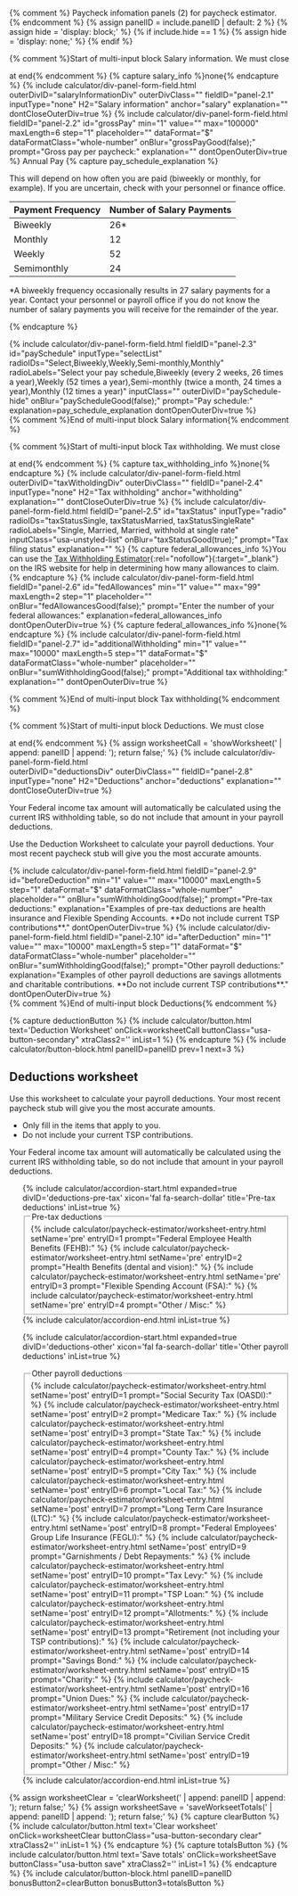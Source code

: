{% comment %}
Paycheck infomation panels (2) for paycheck estimator.
{% endcomment %}
{% assign panelID = include.panelID | default: 2 %}
{% assign hide = 'display: block;' %}
{% if include.hide == 1 %} {% assign hide = 'display: none;' %} {% endif %}

<section id="panel-{{ panelID }}" class="calculator-panel" style="{{ hide }}"  markdown="1">

{% comment %}Start of multi-input block Salary information.  We must close <div> at end{% endcomment %}
{% capture salary_info %}none{% endcapture %}
{% include calculator/div-panel-form-field.html  
  outerDivID="salaryInformationDiv" outerDivClass=""
  fieldID="panel-2.1" inputType="none" H2="Salary information" anchor="salary"
  explanation=""  dontCloseOuterDiv=true
%}
{% include calculator/div-panel-form-field.html
  fieldID="panel-2.2" id="grossPay"
  min="1" value="" max="100000" maxLength=6 step="1"
  placeholder="" dataFormat="$"  dataFormatClass="whole-number"
  onBlur="grossPayGood(false);" prompt="Gross pay per paycheck:"
  explanation=""  dontOpenOuterDiv=true
%}
<span class="hide">Annual Pay <span ID='annualGrossPay'></span></span>
{% capture pay_schedule_explanation %}

This will depend on how often you are paid (biweekly or monthly, for example). If you are uncertain, check with your personnel or finance office.

<table class="pay-schedule-table">
<thead>
<tr><th scope="col">Payment Frequency</th><th scope="col">Number of Salary Payments</th></tr>
</thead>
<tbody>
<tr><td>Biweekly</td><td>26*</td></tr>
<tr><td>Monthly</td><td>12</td></tr>
<tr><td>Weekly</td><td>52</td></tr>
<tr><td>Semimonthly</td><td>24</td></tr>
</tbody></table>

\*A biweekly frequency occasionally results in 27 salary payments for a year.  Contact your personnel or payroll office if you do not know the number of salary payments you will receive for the remainder of the year.

{% endcapture %}
<div id='paySchedule-hide'>
{% include calculator/div-panel-form-field.html
  fieldID="panel-2.3" id="paySchedule"
  inputType="selectList"
  radioIDs="Select,Biweekly,Weekly,Semi-monthly,Monthly"
  radioLabels="Select your pay schedule,Biweekly (every 2 weeks&comma; 26 times a year),Weekly (52  times a year),Semi-monthly (twice a month&comma; 24 times a year),Monthly (12  times a year)"
  inputClass="" outerDivID="paySchedule-hide"
  onBlur="payScheduleGood(false);" prompt="Pay schedule:"
  explanation=pay_schedule_explanation dontOpenOuterDiv=true
%}
</div>
<input type="hidden" name="lastPaySchedule" id="lastPaySchedule" value="Select">
</div>{% comment %}End of multi-input block Salary information{% endcomment %}

{% comment %}Start of multi-input block Tax withholding.  We must close <div> at end{% endcomment %}
{% capture tax_withholding_info %}none{% endcapture %}
{% include calculator/div-panel-form-field.html  
  outerDivID="taxWitholdingDiv" outerDivClass=""
  fieldID="panel-2.4" inputType="none" H2="Tax withholding" anchor="withholding"
  explanation=""  dontCloseOuterDiv=true
%}
{% include calculator/div-panel-form-field.html
  fieldID="panel-2.5" id="taxStatus"
  inputType="radio" radioIDs="taxStatusSingle, taxStatusMarried, taxStatusSingleRate"
  radioLabels="Single, Married, Married&comma; withhold at single rate"
  inputClass="usa-unstyled-list"
  onBlur="taxStatusGood(true);"  prompt="Tax filing status"  explanation=""
%}
{% capture federal_allowances_info %}You can use the <span class="nobr">[Tax Withholding Estimator](/exit/?idx=161){:rel="nofollow"}{:target="\_blank"}</span> on the IRS website for help in determining how many allowances to claim.{% endcapture %}
{% include calculator/div-panel-form-field.html
  fieldID="panel-2.6" id="fedAllowances"
  min="1" value="" max="99" maxLength=2 step="1"
  placeholder="" onBlur="fedAllowancesGood(false);"
  prompt="Enter the number of your federal allowances:"
  explanation=federal_allowances_info  dontOpenOuterDiv=true
%}
{% capture federal_allowances_info %}none{% endcapture %}
{% include calculator/div-panel-form-field.html
  fieldID="panel-2.7" id="additionalWithholding"
  min="1" value="" max="10000" maxLength=5 step="1"
  dataFormat="$"  dataFormatClass="whole-number"
  placeholder="" onBlur="sumWithholdingGood(false);"
  prompt="Additional tax withholding:" explanation=""  dontOpenOuterDiv=true
%}
</div>{% comment %}End of multi-input block Tax withholding{% endcomment %}

{% comment %}Start of multi-input block Deductions.  We must close <div> at end{% endcomment %}
{% assign worksheetCall = 'showWorksheet(' | append: panelID | append: '); return false;' %}
{% include calculator/div-panel-form-field.html  
  outerDivID="deductionsDiv" outerDivClass=""
  fieldID="panel-2.8" inputType="none" H2="Deductions" anchor="deductions"
  explanation=""  dontCloseOuterDiv=true
%}
<p>Your Federal income tax amount will automatically be calculated using the current IRS withholding table, so do not include that amount in your payroll deductions.</p>
<p>Use the <a onClick="{{worksheetCall}}">Deduction Worksheet</a> to calculate your payroll deductions. Your most recent paycheck stub will give you the most accurate amounts.</p>
{% include calculator/div-panel-form-field.html
  fieldID="panel-2.9" id="beforeDeduction"
  min="1" value="" max="10000" maxLength=5 step="1"
  dataFormat="$"  dataFormatClass="whole-number"
  placeholder="" onBlur="sumWithholdingGood(false);"
  prompt="Pre-tax deductions:"
  explanation="Examples of pre-tax deductions are health insurance and Flexible Spending Accounts. **Do not include current TSP contributions**."
  dontOpenOuterDiv=true
%}
{% include calculator/div-panel-form-field.html
  fieldID="panel-2.10" id="afterDeduction"
  min="1" value="" max="10000" maxLength=5 step="1"
  dataFormat="$"  dataFormatClass="whole-number"
  placeholder="" onBlur="sumWithholdingGood(false);"
  prompt="Other payroll deductions:"
  explanation="Examples of other payroll deductions are savings allotments and charitable contributions. **Do not include current TSP contributions**."
  dontOpenOuterDiv=true
%}
</div>{% comment %}End of multi-input block Deductions{% endcomment %}

{% capture deductionButton %}
{% include calculator/button.html text='Deduction Worksheet'
  onClick=worksheetCall buttonClass="usa-button-secondary" xtraClass2='' inList=1 %}
{% endcapture %}
{% include calculator/button-block.html panelID=panelID prev=1 next=3 %}

</section>

<section id="panel-{{ panelID }}-worksheet" class="calculator-panel hide" markdown="1">

## Deductions worksheet

Use this worksheet to calculate your payroll deductions. Your most recent paycheck stub will give you the most accurate amounts.

- Only fill in the items that apply to you.
- Do not include your current TSP contributions.

Your Federal income tax amount will automatically be calculated using the current IRS withholding table, so do not include that amount in your payroll deductions.

<ul class="usa-accordion">
{% include calculator/accordion-start.html expanded=true divID='deductions-pre-tax'
    xicon='fal fa-search-dollar' title='Pre-tax deductions' inList=true %}
<fieldset>
  <legend class="sr-only">Pre-tax deductions</legend>
  {% include calculator/paycheck-estimator/worksheet-entry.html setName='pre' entryID=1 prompt="Federal Employee Health Benefits (FEHB):" %}
  {% include calculator/paycheck-estimator/worksheet-entry.html setName='pre' entryID=2 prompt="Health Benefits (dental and vision):" %}
  {% include calculator/paycheck-estimator/worksheet-entry.html setName='pre' entryID=3 prompt="Flexible Spending Account (FSA):" %}
  {% include calculator/paycheck-estimator/worksheet-entry.html setName='pre' entryID=4 prompt="Other / Misc:" %}
</fieldset>
{% include calculator/accordion-end.html  inList=true %}
<!-- END div#deductions-pre-tax-->

{% include calculator/accordion-start.html expanded=true divID='deductions-other'
    xicon='fal fa-search-dollar' title='Other payroll deductions' inList=true %}
<fieldset>
<legend class="sr-only">Other payroll deductions</legend>
{% include calculator/paycheck-estimator/worksheet-entry.html setName='post' entryID=1 prompt="Social Security Tax (OASDI):" %}
{% include calculator/paycheck-estimator/worksheet-entry.html setName='post' entryID=2 prompt="Medicare Tax:" %}
{% include calculator/paycheck-estimator/worksheet-entry.html setName='post' entryID=3 prompt="State Tax:" %}
{% include calculator/paycheck-estimator/worksheet-entry.html setName='post' entryID=4 prompt="County Tax:" %}
{% include calculator/paycheck-estimator/worksheet-entry.html setName='post' entryID=5 prompt="City Tax:" %}
{% include calculator/paycheck-estimator/worksheet-entry.html setName='post' entryID=6 prompt="Local Tax:" %}
{% include calculator/paycheck-estimator/worksheet-entry.html setName='post' entryID=7 prompt="Long Term Care Insurance (LTC):" %}
{% include calculator/paycheck-estimator/worksheet-entry.html setName='post' entryID=8 prompt="Federal Employees' Group Life Insurance (FEGLI):" %}
{% include calculator/paycheck-estimator/worksheet-entry.html setName='post' entryID=9 prompt="Garnishments / Debt Repayments:" %}
{% include calculator/paycheck-estimator/worksheet-entry.html setName='post' entryID=10 prompt="Tax Levy:" %}
{% include calculator/paycheck-estimator/worksheet-entry.html setName='post' entryID=11 prompt="TSP Loan:" %}
{% include calculator/paycheck-estimator/worksheet-entry.html setName='post' entryID=12 prompt="Allotments:" %}
{% include calculator/paycheck-estimator/worksheet-entry.html setName='post' entryID=13 prompt="Retirement (not including your TSP contributions):" %}
{% include calculator/paycheck-estimator/worksheet-entry.html setName='post' entryID=14 prompt="Savings Bond:" %}
{% include calculator/paycheck-estimator/worksheet-entry.html setName='post' entryID=15 prompt="Charity:" %}
{% include calculator/paycheck-estimator/worksheet-entry.html setName='post' entryID=16 prompt="Union Dues:" %}
{% include calculator/paycheck-estimator/worksheet-entry.html setName='post' entryID=17 prompt="Military Service Credit Deposits:" %}
{% include calculator/paycheck-estimator/worksheet-entry.html setName='post' entryID=18 prompt="Civilian Service Credit Deposits:" %}
{% include calculator/paycheck-estimator/worksheet-entry.html setName='post' entryID=19 prompt="Other / Misc:" %}
</fieldset>
{% include calculator/accordion-end.html  inList=true %}
<!-- END div#deductions-other -->
</ul>

{% assign worksheetClear = 'clearWorksheet(' | append: panelID | append: '); return false;' %}
{% assign worksheetSave = 'saveWorkseetTotals(' | append: panelID | append: '); return false;' %}
{% capture clearButton %}
{% include calculator/button.html text='Clear worksheet'
  onClick=worksheetClear buttonClass="usa-button-secondary clear" xtraClass2='' inList=1 %}
{% endcapture %}
{% capture totalsButton %}
{% include calculator/button.html text='Save totals'
  onClick=worksheetSave buttonClass="usa-button save" xtraClass2='' inList=1 %}
{% endcapture %}
{% include calculator/button-block.html panelID=panelID bonusButton2=clearButton bonusButton3=totalsButton %}

</section>
